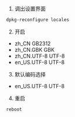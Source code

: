 1. 调出设置界面

```bash
dpkg-reconfigure locales
```

2. 开启

- zh_CN GB2312
- zh_CN.GBK GBK
- zh_CN.UTF-8 UTF-8
- en_US.UTF-8 UTF-8

3. 默认编码选择

- en_US.UTF-8 UTF-8

4. 重启

```bash
reboot
```